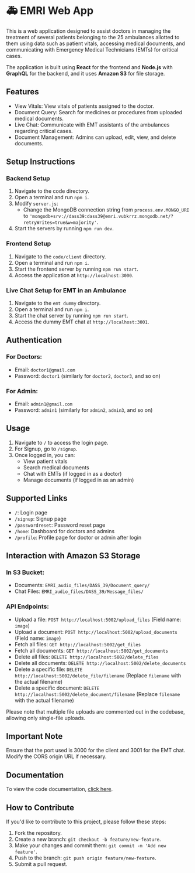 # 🚑 EMRI Web App

This is a web application designed to assist doctors in managing the treatment of several patients belonging to the 25 ambulances allotted to them using data such as patient vitals, accessing medical documents, and communicating with Emergency Medical Technicians (EMTs) for critical cases.

The application is built using **React** for the frontend and **Node.js** with **GraphQL** for the backend, and it uses **Amazon S3** for file storage.

## Features

- View Vitals: View vitals of patients assigned to the doctor.
- Document Query: Search for medicines or procedures from uploaded medical documents.
- Live Chat: Communicate with EMT assistants of the ambulances regarding critical cases.
- Document Management: Admins can upload, edit, view, and delete documents.

## Setup Instructions

### Backend Setup

1. Navigate to the code directory.
2. Open a terminal and run `npm i`.
3. Modify `server.js`:
   - Change the MongoDB connection string from `process.env.MONGO_URI` to `'mongodb+srv://dass39:dass39@emri.vubkrrz.mongodb.net/?retryWrites=true&w=majority'`.
4. Start the servers by running `npm run dev`.

### Frontend Setup

1. Navigate to the `code/client` directory.
2. Open a terminal and run `npm i`.
3. Start the frontend server by running `npm run start`.
4. Access the application at `http://localhost:3000`.

### Live Chat Setup for EMT in an Ambulance

1. Navigate to the `emt dummy` directory.
2. Open a terminal and run `npm i`.
3. Start the chat server by running `npm run start`.
4. Access the dummy EMT chat at `http://localhost:3001`.

## Authentication

### For Doctors:
- Email: `doctor1@gmail.com`
- Password: `doctor1` (similarly for `doctor2`, `doctor3`, and so on)

### For Admin:
- Email: `admin1@gmail.com`
- Password: `admin1` (similarly for `admin2`, `admin3`, and so on)

## Usage

1. Navigate to `/` to access the login page.
2. For Signup, go to `/signup`.
3. Once logged in, you can:
   - View patient vitals
   - Search medical documents
   - Chat with EMTs (if logged in as a doctor)
   - Manage documents (if logged in as an admin)

## Supported Links

- `/`: Login page
- `/signup`: Signup page
- `/passwordreset`: Password reset page
- `/home`: Dashboard for doctors and admins
- `/profile`: Profile page for doctor or admin after login

## Interaction with Amazon S3 Storage

### In S3 Bucket:
- Documents: `EMRI_audio_files/DASS_39/Document_query/`
- Chat Files: `EMRI_audio_files/DASS_39/Message_files/`

### API Endpoints:

- Upload a file: `POST http://localhost:5002/upload_files` (Field name: `image`)
- Upload a document: `POST http://localhost:5002/upload_documents` (Field name: `image`)
- Fetch all files: `GET http://localhost:5002/get_files`
- Fetch all documents: `GET http://localhost:5002/get_documents`
- Delete all files: `DELETE http://localhost:5002/delete_files`
- Delete all documents: `DELETE http://localhost:5002/delete_documents`
- Delete a specific file: `DELETE http://localhost:5002/delete_file/filename` (Replace `filename` with the actual filename)
- Delete a specific document: `DELETE http://localhost:5002/delete_document/filename` (Replace `filename` with the actual filename)

Please note that multiple file uploads are commented out in the codebase, allowing only single-file uploads.

## Important Note

Ensure that the port used is 3000 for the client and 3001 for the EMT chat. Modify the CORS origin URL if necessary.

## Documentation

To view the code documentation, [click here](#).

## How to Contribute

If you'd like to contribute to this project, please follow these steps:

1. Fork the repository.
2. Create a new branch: `git checkout -b feature/new-feature`.
3. Make your changes and commit them: `git commit -m 'Add new feature'`.
4. Push to the branch: `git push origin feature/new-feature`.
5. Submit a pull request.
